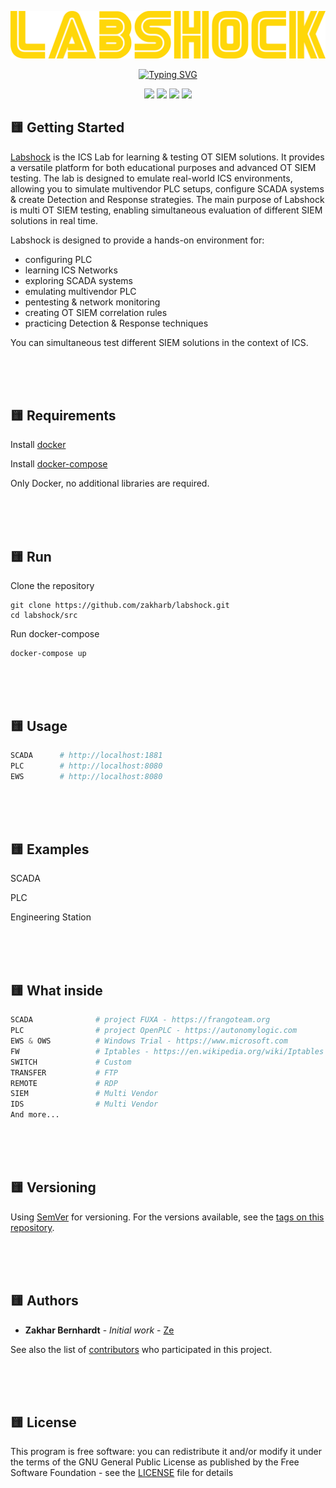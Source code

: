 <p align="center">
  <a href="https://www.linkedin.com/in/zakharb/labshock">
  <img src="img/logo.png" alt="logo" />
</p>

<p align="center">

  <a href="https://git.io/typing-svg">
    <img src="https://readme-typing-svg.herokuapp.com?font=Fira+Code&weight=600&pause=1000&color=FFD709&center=true&width=435&lines=Learn+ICS+Networks+Today;Test+OT+SIEM+Solutions;Simulate+SCADA+and+PLCs" alt="Typing SVG" />
  </a>

<p align="center">
  <img src="https://img.shields.io/badge/version-1.0-yellow" height="20"/>
  <img src="https://img.shields.io/badge/python-3.11-yellow" height="20"/>
  <img src="https://img.shields.io/badge/fuxa-1.22-yellow" height="20"/>
  <img src="https://img.shields.io/badge/openplc-3-yellow" height="20"/>
</p>



## :yellow_square: Getting Started

[Labshock](https://github.com/zakharb/labshock) is the ICS Lab for learning & testing OT SIEM solutions. It provides a versatile platform for both educational purposes and advanced OT SIEM testing. The lab is designed to emulate real-world ICS environments, allowing you to simulate multivendor PLC setups, configure SCADA systems & create Detection and Response strategies. The main purpose of Labshock is multi OT SIEM testing, enabling simultaneous evaluation of different SIEM solutions in real time.

Labshock is designed to provide a hands-on environment for:
- configuring PLC
- learning ICS Networks
- exploring SCADA systems
- emulating multivendor PLC
- pentesting & network monitoring
- creating OT SIEM correlation rules
- practicing Detection & Response techniques

You can simultaneous test different SIEM solutions in the context of ICS.

<br/><br/><br/>


## :yellow_square: Requirements

Install [docker](https://www.docker.com/)

Install [docker-compose](https://docs.docker.com/compose/install/)

Only Docker, no additional libraries are required.


<br/><br/><br/>


## :yellow_square: Run

Clone the repository
 ```
git clone https://github.com/zakharb/labshock.git
cd labshock/src
 ```

Run docker-compose
```
docker-compose up
```

<br/><br/><br/>


## :yellow_square: Usage

```python
SCADA      # http://localhost:1881
PLC        # http://localhost:8080
EWS        # http://localhost:8080
```

<br/><br/><br/>


## :yellow_square: Examples

SCADA

PLC

Engineering Station


<br/><br/><br/>


## :yellow_square: What inside
```python
SCADA              # project FUXA - https://frangoteam.org
PLC                # project OpenPLC - https://autonomylogic.com
EWS & OWS          # Windows Trial - https://www.microsoft.com
FW                 # Iptables - https://en.wikipedia.org/wiki/Iptables
SWITCH             # Custom
TRANSFER           # FTP
REMOTE             # RDP
SIEM               # Multi Vendor
IDS                # Multi Vendor
And more...
```

<br/><br/><br/>


## :yellow_square: Versioning

Using [SemVer](http://semver.org/) for versioning. For the versions available, see the [tags on this repository](https://github.com/zakharb/labshock/tags). 

<br/><br/><br/>


## :yellow_square: Authors

* **Zakhar Bernhardt** - *Initial work* - [Ze](https://www.linkedin.com/in/zakharb/)

See also the list of [contributors](https://github.com/zakharb/labshock/contributors) who participated in this project.

<br/><br/><br/>


## :yellow_square: License

This program is free software: you can redistribute it and/or modify it under the terms of the GNU General Public License as published by the Free Software Foundation - see the [LICENSE](LICENSE) file for details

